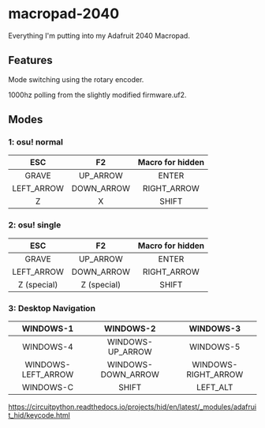 # macropad-2040
Everything I'm putting into my Adafruit 2040 Macropad.

## Features
Mode switching using the rotary encoder.

1000hz polling from the slightly modified firmware.uf2.

## Modes
### 1: osu! normal
ESC | F2 | Macro for hidden
:---:|:---:|:---:
GRAVE | UP_ARROW | ENTER
LEFT_ARROW | DOWN_ARROW | RIGHT_ARROW
Z | X | SHIFT

### 2: osu! single
ESC | F2 | Macro for hidden
:---:|:---:|:---:
GRAVE | UP_ARROW | ENTER
LEFT_ARROW | DOWN_ARROW | RIGHT_ARROW
Z (special) | Z (special) | SHIFT

### 3: Desktop Navigation
WINDOWS-1 | WINDOWS-2 | WINDOWS-3
:---:|:---:|:---:
WINDOWS-4 | WINDOWS-UP_ARROW | WINDOWS-5
WINDOWS-LEFT_ARROW | WINDOWS-DOWN_ARROW | WINDOWS-RIGHT_ARROW
WINDOWS-C | SHIFT | LEFT_ALT


https://circuitpython.readthedocs.io/projects/hid/en/latest/_modules/adafruit_hid/keycode.html

